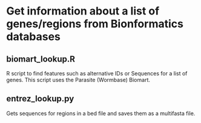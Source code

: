 # Get information about a list of genes/regions from Bionformatics databases

## biomart_lookup.R
R script to find features such as alternative IDs or Sequences for a list of genes. This script uses the Parasite (Wormbase) Biomart.

## entrez_lookup.py
Gets sequences for regions in a bed file and saves them as a multifasta file.
